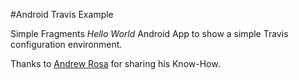 #Android Travis Example

Simple Fragments _Hello World_ Android App to show a simple Travis configuration environment.

Thanks to [Andrew Rosa](https://github.com/andrewhr/rxjava-android-example) for sharing his Know-How.
